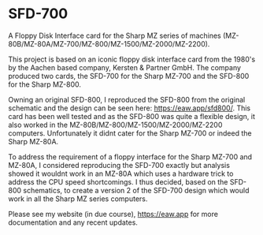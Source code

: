 # SFD-700
A Floppy Disk Interface card for the Sharp MZ series of machines (MZ-80B/MZ-80A/MZ-700/MZ-800/MZ-1500/MZ-2000/MZ-2200).

This project is based on an iconic floppy disk interface card from the 1980's by the Aachen based company, Kersten & Partner GmbH. The company produced two cards,
the SFD-700 for the Sharp MZ-700 and the SFD-800 for the Sharp MZ-800. 

Owning an original SFD-800, I reproduced the SFD-800 from the original schematic and the design can be seen here: https://eaw.app/sfd800/. This card has been well
tested and as the SFD-800 was quite a flexible design, it also worked in the MZ-80B/MZ-800/MZ-1500/MZ-2000/MZ-2200 computers. Unfortunately it didnt cater for the Sharp MZ-700 or indeed the Sharp MZ-80A.

To address the requirement of a floppy interface for the Sharp MZ-700 and MZ-80A, I considered reproducing the SFD-700 exactly but analysis showed it wouldnt work in an MZ-80A which uses a hardware trick to
address the CPU speed shortcomings. I thus decided, based on the SFD-800 schematics, to create a version 2 of the SFD-700 design which would work in all the Sharp MZ series computers.

Please see my website (in due course), https://eaw.app for more documentation and any recent updates.
